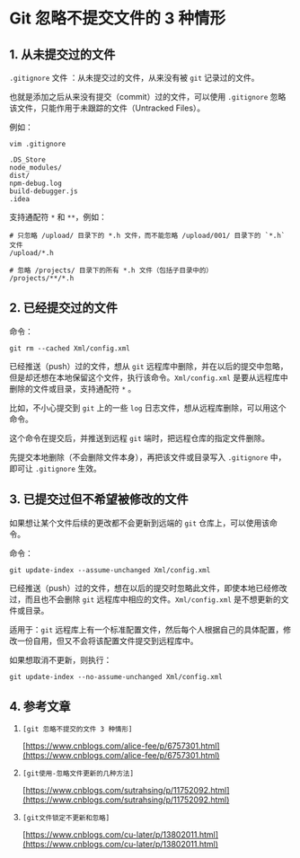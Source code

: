 # Git 忽略不提交文件的 3 种情形

## 1. 从未提交过的文件

`.gitignore` 文件 ：从未提交过的文件，从来没有被 `git` 记录过的文件。

也就是添加之后从来没有提交（commit）过的文件，可以使用 `.gitignore` 忽略该文件，只能作用于未跟踪的文件（Untracked Files）。

例如：

`vim .gitignore`

```text
.DS_Store
node_modules/
dist/
npm-debug.log
build-debugger.js
.idea
```

支持通配符 `*` 和 `**`，例如：

```text
# 只忽略 /upload/ 目录下的 *.h 文件，而不能忽略 /upload/001/ 目录下的 `*.h` 文件
/upload/*.h

# 忽略 /projects/ 目录下的所有 *.h 文件（包括子目录中的）
/projects/**/*.h
```

## 2. 已经提交过的文件

命令：

```shell
git rm --cached Xml/config.xml
```

已经推送（push）过的文件，想从 `git` 远程库中删除，并在以后的提交中忽略，但是却还想在本地保留这个文件，执行该命令。`Xml/config.xml` 是要从远程库中删除的文件或目录，支持通配符 `*` 。

比如，不小心提交到 `git` 上的一些 `log` 日志文件，想从远程库删除，可以用这个命令。

这个命令在提交后，并推送到远程 `git` 端时，把远程仓库的指定文件删除。

先提交本地删除（不会删除文件本身），再把该文件或目录写入 `.gitignore` 中，即可让 `.gitignore` 生效。

## 3. 已提交过但不希望被修改的文件

如果想让某个文件后续的更改都不会更新到远端的 `git` 仓库上，可以使用该命令。

命令：

```shell
git update-index --assume-unchanged Xml/config.xml
```

已经推送（push）过的文件，想在以后的提交时忽略此文件，即使本地已经修改过，而且也不会删除 `git` 远程库中相应的文件。`Xml/config.xml` 是不想更新的文件或目录。

适用于：`git` 远程库上有一个标准配置文件，然后每个人根据自己的具体配置，修改一份自用，但又不会将该配置文件提交到远程库中。

如果想取消不更新，则执行：

```shell
git update-index --no-assume-unchanged Xml/config.xml
```

## 4. 参考文章

1. `[git 忽略不提交的文件 3 种情形]`

    [https://www.cnblogs.com/alice-fee/p/6757301.html](https://www.cnblogs.com/alice-fee/p/6757301.html)

2. `[git使用-忽略文件更新的几种方法]`

    [https://www.cnblogs.com/sutrahsing/p/11752092.html](https://www.cnblogs.com/sutrahsing/p/11752092.html)

3. `[git文件锁定不更新和忽略]`

    [https://www.cnblogs.com/cu-later/p/13802011.html](https://www.cnblogs.com/cu-later/p/13802011.html)
